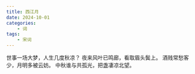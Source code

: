 ```yaml
---
title: 西江月
date: 2024-10-01
categories: 
    - 词
tags: 
    - 宋词
---
```


世事一场大梦，人生几度秋凉？
夜来风叶已鸣廊，看取眉头鬓上。
酒贱常愁客少，月明多被云妨。
中秋谁与共孤光，把盏凄凉北望。
